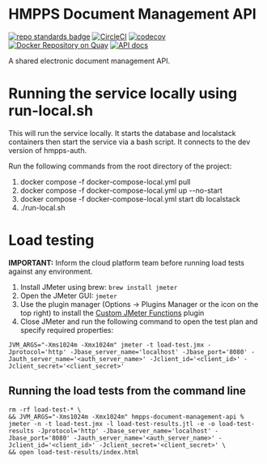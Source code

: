 # HMPPS Document Management API
[![repo standards badge](https://img.shields.io/badge/dynamic/json?color=blue&style=flat&logo=github&label=MoJ%20Compliant&query=%24.result&url=https%3A%2F%2Foperations-engineering-reports.cloud-platform.service.justice.gov.uk%2Fapi%2Fv1%2Fcompliant_public_repositories%2Fhmpps-document-management-api)](https://operations-engineering-reports.cloud-platform.service.justice.gov.uk/public-github-repositories.html#hmpps-document-management-api "Link to report")
[![CircleCI](https://circleci.com/gh/ministryofjustice/hmpps-document-management-api/tree/main.svg?style=svg)](https://circleci.com/gh/ministryofjustice/hmpps-document-management-api)
[![codecov](https://codecov.io/github/ministryofjustice/hmpps-document-management-api/branch/main/graph/badge.svg)](https://codecov.io/github/ministryofjustice/hmpps-document-management-api)
[![Docker Repository on Quay](https://quay.io/repository/hmpps/hmpps-document-management-api/status "Docker Repository on Quay")](https://quay.io/repository/hmpps/hmpps-document-management-api)
[![API docs](https://img.shields.io/badge/API_docs_-view-85EA2D.svg?logo=swagger)](https://document-api-dev.hmpps.service.justice.gov.uk/swagger-ui/index.html)

A shared electronic document management API.

# Running the service locally using run-local.sh
This will run the service locally. It starts the database and localstack containers then start the service via a bash script.
It connects to the dev version of hmpps-auth.

Run the following commands from the root directory of the project:

1. docker compose -f docker-compose-local.yml pull
2. docker compose -f docker-compose-local.yml up --no-start
3. docker compose -f docker-compose-local.yml start db localstack
4. ./run-local.sh

# Load testing

**IMPORTANT:** Inform the cloud platform team before running load tests against any environment. 

1. Install JMeter using brew: `brew install jmeter`
2. Open the JMeter GUI: `jmeter`
3. Use the plugin manager (Options -> Plugins Manager or the icon on the top right) to install the [Custom JMeter Functions](https://jmeter-plugins.org/wiki/Functions/) plugin
4. Close JMeter and run the following command to open the test plan and specify required properties:

```
JVM_ARGS="-Xms1024m -Xmx1024m" jmeter -t load-test.jmx -Jprotocol='http' -Jbase_server_name='localhost' -Jbase_port='8080' -Jauth_server_name='<auth_server_name>' -Jclient_id='<client_id>' -Jclient_secret='<client_secret>'
```

## Running the load tests from the command line

```
rm -rf load-test-* \
&& JVM_ARGS="-Xms1024m -Xmx1024m" hmpps-document-management-api % jmeter -n -t load-test.jmx -l load-test-results.jtl -e -o load-test-results -Jprotocol='http' -Jbase_server_name='localhost' -Jbase_port='8080' -Jauth_server_name='<auth_server_name>' -Jclient_id='<client_id>' -Jclient_secret='<client_secret>' \
&& open load-test-results/index.html
```